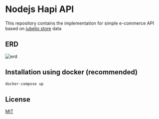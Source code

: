 # Nodejs Hapi API

This repository contains the implementation for simple e-commerce API based on [jubelio store](https://codetesting.jubelio.store/) data

## ERD
![erd](https://github.com/nmmugia/nodejs-hapi-api/tree/master/public/erd.png?raw=true)

## Installation using docker (recommended)

```bash
docker-compose up
```


## License

[MIT](https://choosealicense.com/licenses/mit/)